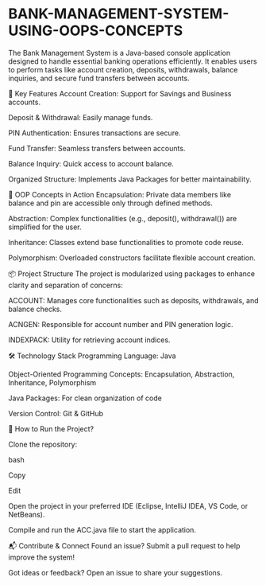 # BANK-MANAGEMENT-SYSTEM-USING-OOPS-CONCEPTS
The Bank Management System is a Java-based console application designed to handle essential banking operations efficiently. It enables users to perform tasks like account creation, deposits, withdrawals, balance inquiries, and secure fund transfers between accounts.

🚀 Key Features
Account Creation: Support for Savings and Business accounts.


Deposit & Withdrawal: Easily manage funds.


PIN Authentication: Ensures transactions are secure.


Fund Transfer: Seamless transfers between accounts.


Balance Inquiry: Quick access to account balance.


Organized Structure: Implements Java Packages for better maintainability.

🎯 OOP Concepts in Action
Encapsulation: Private data members like balance and pin are accessible only through defined methods.


Abstraction: Complex functionalities (e.g., deposit(), withdrawal()) are simplified for the user.


Inheritance: Classes extend base functionalities to promote code reuse.


Polymorphism: Overloaded constructors facilitate flexible account creation.


📦 Project Structure
The project is modularized using packages to enhance clarity and separation of concerns:

ACCOUNT: Manages core functionalities such as deposits, withdrawals, and balance checks.


ACNGEN: Responsible for account number and PIN generation logic.


INDEXPACK: Utility for retrieving account indices.


🛠 Technology Stack
Programming Language: Java


Object-Oriented Programming Concepts: Encapsulation, Abstraction, Inheritance, Polymorphism


Java Packages: For clean organization of code


Version Control: Git & GitHub



📌 How to Run the Project?


Clone the repository:


bash


Copy


Edit


Open the project in your preferred IDE (Eclipse, IntelliJ IDEA, VS Code, or NetBeans).


Compile and run the ACC.java file to start the application.



📬 Contribute & Connect
Found an issue? Submit a pull request to help improve the system!


Got ideas or feedback? Open an issue to share your suggestions.
